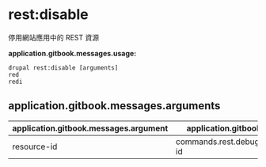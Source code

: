 # rest:disable
停用網站應用中的 REST 資源

**application.gitbook.messages.usage:**
```
drupal rest:disable [arguments]
red
redi
```

## application.gitbook.messages.arguments
application.gitbook.messages.argument | application.gitbook.messages.details
---------|-------------
resource-id | commands.rest.debug.arguments.resource-id
